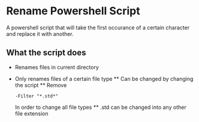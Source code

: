 # Rename Powershell Script
A powershell script that will take the first occurance of a certain character and replace it with another.

## What the script does
* Renames files in current directory
* Only renames files of a certain file type
  ** Can be changed by changing the script
  ** Remove
  
  ``
  -Filter "*.std*"
  ``
  
  In order to change all file types
  ** .std can be changed into any other file extension
